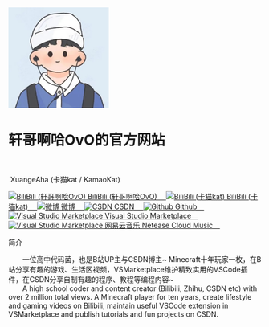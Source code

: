 <head>
    <meta charset="UTF-8">
    <meta name="description" content="轩哥啊哈OvO的官方网站">
    <meta name="author" content="轩哥啊哈OvO">
    <meta name="keywords" content="轩哥啊哈,轩哥啊哈OvO,xuangeaha,xuange-aha,卡猫kat,python,pip,pyinstaller,tkinter,pyqt,java">
    <meta http-equiv="X-UA-Compatible" content="IE=edge">
    <meta name="viewport" content="width=device-width, initial-scale=1.0">
    <title>轩哥啊哈OvO的官方网站</title>
    <link rel="stylesheet"
        href="https://fonts.googleapis.com/css?family=Open+Sans:300,300italic,400,400italic,600,600italic%7CNoto+Serif:400,400italic,700,700italic%7CDroid+Sans+Mono:400,700">
    <link rel="stylesheet" type="text/css" href="css/main.css">
    <link rel="stylesheet" type="text/css" href="css/xuan.css">
    <script type="text/javascript" src="https://code.jquery.com/jquery-3.6.4.min.js"></script>
    <script type="text/javascript" src="https://cdnjs.cloudflare.com/ajax/libs/Chart.js/2.4.0/Chart.min.js"></script>
    <script type="text/javascript" src="src/chartData.js"></script>
</head>

<body class="XuanMain">
    <div id="publicHeader"></div>
    <script src="src/header.js"></script>
    <div id="header">
        <div class="righticon">
            <img src="xuangeaha.jpg" width="200"
                alt="轩哥啊哈OvO">
        </div>
        <h1>轩哥啊哈OvO的官方网站</h1>
        <br>
        <div class="introduction">
            <p>
                &nbsp;XuangeAha (卡猫kat / KamaoKat)</p>
            <p>
                <a href="https://space.bilibili.com/1312327974">
                    <img src="https://www.bilibili.com/favicon.ico" width="20" alt="BiliBili (轩哥啊哈OvO)">
                    BiliBili (轩哥啊哈OvO)&emsp;
                </a>
                <a href="https://space.bilibili.com/1865984682">
                    <img src="https://www.bilibili.com/favicon.ico" width="20" alt="BiliBili (卡猫kat)">
                    BiliBili (卡猫kat)&emsp;
                </a>
                <a href="https://weibo.com/u/6217814344">
                    <img src="https://weibo.com/favicon.ico" width="20" alt="微博">
                    微博&emsp;
                </a>
                <!--
                <a href="https://www.zhihu.com/people/xuangeaha">
                    <img src="https://www.zhihu.com/favicon.ico" width="20" alt="知乎">
                    知乎&emsp;
                </a>
                -->
                <a href="https://blog.csdn.net/xuange_aha">
                    <img src="https://blog.csdn.net/favicon.ico" width="20" alt="CSDN">
                    CSDN&emsp;
                </a>
                <a href="https://github.com/Xuangeaha">
                    <img src="assets/image/github/favicon.ico" width="22" alt="Github">
                    Github&emsp;
                </a>
                <!--
                <a href="https://gitlab.com/Xuangeaha">
                    <img src="assets/image/gitlab/favicon.png" width="22" alt="Gitlab">
                    Gitlab&emsp;
                </a><br>
                <a href="https://gitee.com/xuangeaha">
                    <img src="https://gitee.com/favicon.ico" width="20" alt="Gitee">
                    Gitee&emsp;
                </a>
                -->
                <a href="https://marketplace.visualstudio.com/publishers/XuangeAha">
                    <img src="assets/image/vsce/favicon.ico" width="22" alt="Visual Studio Marketplace">
                    Visual Studio Marketplace&emsp;
                </a>
                <a href="https://music.163.com/#/user/home?id=8644137167">
                    <img src="https://music.163.com/favicon.ico" width="22" alt="Visual Studio Marketplace">
                    网易云音乐 Netease Cloud Music&emsp;
                </a>
                <!--
                <a href="https://dev.azure.com/XuangeAha">
                    <img src="assets/image/azure/favicon.ico" width="22" alt="Azure">
                    Azure&emsp;
                </a>
            -->
            </p>
        </div>
    </div>
    <div id="content">
        <div class="sidebarblock">
            <div class="content">
                <div class="title">简介</div>
                <div class="paragraph">
                    <p>
                        &emsp;&emsp;一位高中代码菌，也是B站UP主与CSDN博主~ Minecraft十年玩家一枚，在B站分享有趣的游戏、生活区视频，VSMarketplace维护精致实用的VSCode插件，在CSDN分享自制有趣的程序、教程等编程内容~<br>
                        &emsp;&emsp;A high school coder and content creator (Bilibili, Zhihu, CSDN etc) with over 2 million total views.
            A Minecraft player for ten years, create lifestyle and gaming videos on Bilibili, maintain useful VSCode extension in VSMarketplace and publish tutorials and fun projects on CSDN.
                    </p>
                </div>
            </div>
        </div>